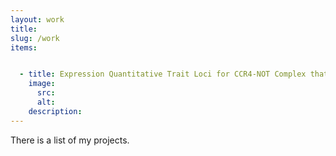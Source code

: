 ```yaml
---
layout: work
title: 
slug: /work
items:


  - title: Expression Quantitative Trait Loci for CCR4-NOT Complex that Regulate Global Gene Expression (<a href="https://drive.google.com/drive/folders/1kL6x5zF5Ti2yglSqCBCvNFVqfxMIYViU">PDF</a>)
    image:
      src: 
      alt: 
    description:
---
```




There is a list of my projects.

<br />
<br />